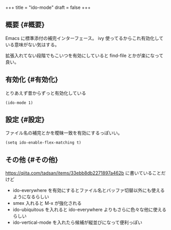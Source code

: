 +++
title = "ido-mode"
draft = false
+++

## 概要 {#概要}

Emacs に標準添付の補完インターフェース。
ivy 使ってるからこれ有効化している意味がない気はする。

拡張入れてない段階でもこいつを有効にしていると
find-file とかが楽になって良い。


## 有効化 {#有効化}

とりあえず昔からずっと有効化している

```emacs-lisp
(ido-mode 1)
```


## 設定 {#設定}

ファイル名の補完とかを曖昧一致を有効にするっぽいい。

```emacs-lisp
(setq ido-enable-flex-matching t)
```


## その他 {#その他}

<https://qiita.com/tadsan/items/33ebb8db2271897a462b> に書いていることだけど

-   ido-everywhere を有効にするとファイル名とバッファ切替以外にも使えるようになるらしい
-   smex 入れると M-x が強化される
-   ido-ubiquitous を入れると ido-everywhere よりもさらに色々な他に使えるらしい
-   ido-vertical-mode を入れたら候補が縦並びになって便利っぽい
